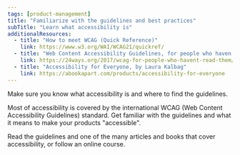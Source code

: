 ```yaml
---
tags: [product-management]
title: "Familiarize with the guidelines and best practices"
subTitle: "Learn what accessibility is"
additionalResources:
  - title: "How to meet WCAG (Quick Reference)"
    link: https://www.w3.org/WAI/WCAG21/quickref/
  - title: "Web Content Accessibility Guidelines, for people who haven't read them"
    link: https://24ways.org/2017/wcag-for-people-who-havent-read-them/
  - title: "Accessibility for Everyone, by Laura Kalbag"
    link: https://abookapart.com/products/accessibility-for-everyone
---
```


Make sure you know what accessibility is and where to find the guidelines.

Most of accessibility is covered by the international WCAG (Web Content Accessibility Guidelines) standard. Get familiar with the guidelines and what it means to make your products "accessible".

Read the guidelines and one of the many articles and books that cover accessibility, or follow an online course.
